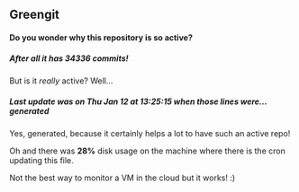 ## Greengit

#### Do you wonder why this repository is so active?

##### After all it has 34336 commits!

But is it *really* active? Well...

##### Last update was on Thu Jan 12 at 13:25:15 when those lines were... generated

Yes, generated, because it certainly helps a lot to have such an active repo!

Oh and there was **28%** disk usage on the machine
where there is the cron updating this file.

Not the best way to monitor a VM in the cloud but it works! :)
